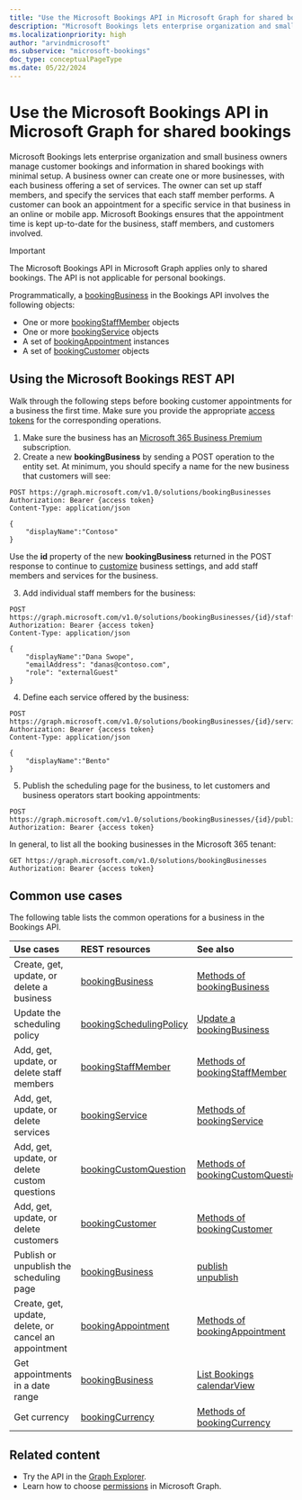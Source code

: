 ```yaml
---
title: "Use the Microsoft Bookings API in Microsoft Graph for shared bookings"
description: "Microsoft Bookings lets enterprise organization and small business owners manage customer bookings and information with minimal setup."
ms.localizationpriority: high
author: "arvindmicrosoft"
ms.subservice: "microsoft-bookings"
doc_type: conceptualPageType
ms.date: 05/22/2024
---
```


# Use the Microsoft Bookings API in Microsoft Graph for shared bookings

Microsoft Bookings lets enterprise organization and small business owners manage customer bookings and information in shared bookings with minimal setup. A business owner can create one or more businesses, with each business offering a set of services. The owner can set up staff members, and specify the services that each staff member performs. A customer can book an appointment for a specific service in that business in an online or mobile app. Microsoft Bookings ensures that the appointment time is kept up-to-date for the business, staff members, and customers involved.

> [!IMPORTANT]
> The Microsoft Bookings API in Microsoft Graph applies only to shared bookings. The API is not applicable for personal bookings.

Programmatically, a [bookingBusiness](bookingbusiness.md) in the Bookings API involves the following objects:

- One or more [bookingStaffMember](bookingstaffmember.md) objects
- One or more [bookingService](bookingservice.md) objects
- A set of [bookingAppointment](bookingappointment.md) instances
- A set of [bookingCustomer](bookingcustomer.md) objects

## Using the Microsoft Bookings REST API

Walk through the following steps before booking customer appointments for a business the first time. Make sure you provide the appropriate [access tokens](/graph/auth/auth-concepts#access-tokens) for the corresponding operations.

1. Make sure the business has an [Microsoft 365 Business Premium](https://products.office.com/en-us/business/office-365-business-premium) subscription.
2. Create a new **bookingBusiness** by sending a POST operation to the entity set. At minimum, you should specify a name for the new business that customers will see:
<!-- { "blockType": "ignored" } -->
```http
POST https://graph.microsoft.com/v1.0/solutions/bookingBusinesses
Authorization: Bearer {access token}
Content-Type: application/json

{
    "displayName":"Contoso"
}
```
Use the **id** property of the new **bookingBusiness** returned in the POST response to continue to [customize](../api/bookingbusiness-update.md) business settings, and add staff members and services for the business.

3. Add individual staff members for the business:
<!-- { "blockType": "ignored" } -->
```http
POST https://graph.microsoft.com/v1.0/solutions/bookingBusinesses/{id}/staffMembers
Authorization: Bearer {access token}
Content-Type: application/json

{
    "displayName":"Dana Swope",
    "emailAddress": "danas@contoso.com",
    "role": "externalGuest"
}
```
4. Define each service offered by the business:
<!-- { "blockType": "ignored" } -->
```http
POST https://graph.microsoft.com/v1.0/solutions/bookingBusinesses/{id}/services
Authorization: Bearer {access token}
Content-Type: application/json

{
    "displayName":"Bento"
}
```
5. Publish the scheduling page for the business, to let customers and business operators start booking appointments:
<!-- { "blockType": "ignored" } -->
```http
POST https://graph.microsoft.com/v1.0/solutions/bookingBusinesses/{id}/publish
Authorization: Bearer {access token}
```

In general, to list all the booking businesses in the Microsoft 365 tenant:
<!-- { "blockType": "ignored" } -->
```http
GET https://graph.microsoft.com/v1.0/solutions/bookingBusinesses
Authorization: Bearer {access token}
```

## Common use cases

The following table lists the common operations for a business in the Bookings API.

| Use cases		   | REST resources	| See also |
|:---------------|:--------|:----------|
| Create, get, update, or delete a business | [bookingBusiness](bookingbusiness.md) | [Methods of bookingBusiness](bookingbusiness.md#methods) |
| Update the scheduling policy | [bookingSchedulingPolicy](bookingschedulingpolicy.md) | [Update a bookingBusiness](../api/bookingbusiness-update.md) |
| Add, get, update, or delete staff members | [bookingStaffMember](bookingstaffmember.md) | [Methods of bookingStaffMember](bookingstaffmember.md#methods)  |
| Add, get, update, or delete services | [bookingService](bookingservice.md) | [Methods of bookingService](bookingservice.md#methods)  |
| Add, get, update, or delete custom questions | [bookingCustomQuestion](bookingcustomquestion.md) | [Methods of bookingCustomQuestion](bookingcustomquestion.md#methods)  |
| Add, get, update, or delete customers | [bookingCustomer](bookingcustomer.md) | [Methods of bookingCustomer](bookingcustomer.md#methods)  |
| Publish or unpublish the scheduling page | [bookingBusiness](bookingbusiness.md) | [publish](../api/bookingbusiness-publish.md) <br> [unpublish](../api/bookingbusiness-unpublish.md) |
| Create, get, update, delete, or cancel an appointment | [bookingAppointment](bookingappointment.md) | [Methods of bookingAppointment](bookingappointment.md#methods)  |
| Get appointments in a date range | [bookingBusiness](bookingbusiness.md) | [List Bookings calendarView](../api/bookingbusiness-list-calendarview.md) |
| Get currency | [bookingCurrency](bookingcurrency.md) | [Methods of bookingCurrency](bookingcurrency.md#methods) |

## Related content

- Try the API in the [Graph Explorer](https://developer.microsoft.com/graph/graph-explorer).
- Learn how to choose [permissions](/graph/permissions-reference) in Microsoft Graph.


